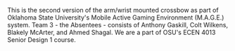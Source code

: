 This is the second version of the arm/wrist mounted crossbow as part of Oklahoma State University's Mobile Active Gaming Environment (M.A.G.E.) system.  Team 3 - the Absentees - consists of Anthony Gaskill, Colt Wilkens, Blakely McArter, and Ahmed Shagal.  We are a part of OSU's ECEN 4013 Senior Design 1 course.